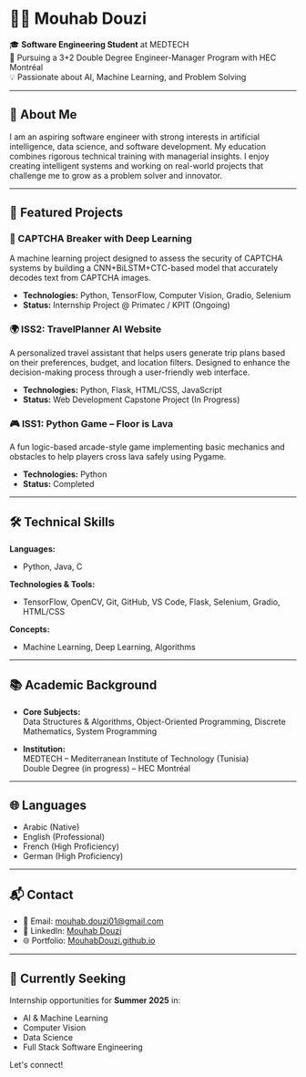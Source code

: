 # 👨‍💻 Mouhab Douzi

🎓 **Software Engineering Student** at MEDTECH  
🎯 Pursuing a 3+2 Double Degree Engineer-Manager Program with HEC Montréal  
💡 Passionate about AI, Machine Learning, and Problem Solving

---

## 📌 About Me

I am an aspiring software engineer with strong interests in artificial intelligence, data science, and software development. My education combines rigorous technical training with managerial insights. I enjoy creating intelligent systems and working on real-world projects that challenge me to grow as a problem solver and innovator.

---

## 🚀 Featured Projects

### 🔐 CAPTCHA Breaker with Deep Learning
A machine learning project designed to assess the security of CAPTCHA systems by building a CNN+BiLSTM+CTC-based model that accurately decodes text from CAPTCHA images.

- **Technologies:** Python, TensorFlow, Computer Vision, Gradio, Selenium
- **Status:** Internship Project @ Primatec / KPIT (Ongoing)

### 🌍 ISS2: TravelPlanner AI Website
A personalized travel assistant that helps users generate trip plans based on their preferences, budget, and location filters. Designed to enhance the decision-making process through a user-friendly web interface.

- **Technologies:** Python, Flask, HTML/CSS, JavaScript
- **Status:** Web Development Capstone Project (In Progress)

### 🎮 ISS1: Python Game – Floor is Lava
A fun logic-based arcade-style game implementing basic mechanics and obstacles to help players cross lava safely using Pygame.

- **Technologies:** Python
- **Status:** Completed

---

## 🛠️ Technical Skills

**Languages:**  
- Python, Java, C

**Technologies & Tools:**  
- TensorFlow, OpenCV, Git, GitHub, VS Code, Flask, Selenium, Gradio, HTML/CSS

**Concepts:**  
- Machine Learning, Deep Learning, Algorithms

---

## 📚 Academic Background

- **Core Subjects:**  
  Data Structures & Algorithms, Object-Oriented Programming, Discrete Mathematics, System Programming

- **Institution:**  
  MEDTECH – Mediterranean Institute of Technology (Tunisia)  
  Double Degree (in progress) – HEC Montréal

---

## 🌐 Languages

- Arabic (Native)  
- English (Professional)  
- French (High Proficiency)  
- German (High Proficiency)

---

## 📬 Contact

- 📧 Email: mouhab.douzi01@gmail.com  
- 💼 LinkedIn: [Mouhab Douzi](https://www.linkedin.com/in/mouhab-douzi-5b507829a/) 
- 🌐 Portfolio: [MouhabDouzi.github.io](https://MouhabDouzi.github.io)

---

## 🎯 Currently Seeking

Internship opportunities for **Summer 2025** in:

- AI & Machine Learning  
- Computer Vision  
- Data Science  
- Full Stack Software Engineering

Let's connect!
